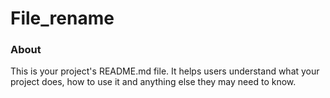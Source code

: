 File_rename
===========

### About

This is your project's README.md file. It helps users understand what your
project does, how to use it and anything else they may need to know.